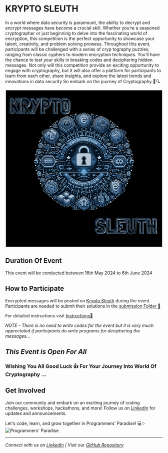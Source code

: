# KRYPTO SLEUTH

 In a world where data security is paramount, the ability to decrypt and encrypt
 messages have become a crucial skill. Whether you’re a seasoned cryptographer or
 just beginning to delve into the fascinating world of encryption, this competition
 is the perfect opportunity to showcase your talent, creativity, and problem
solving prowess.
 Throughout this event, participants will be challenged with a series of cryp
tography puzzles, ranging from classic cyphers to modern encryption techniques.
 You’ll have the chance to test your skills in breaking codes and deciphering hidden
 messages.
 Not only will this competition provide an exciting opportunity to engage
 with cryptography, but it will also offer a platform for participants to learn
 from each other, share insights, and explore the latest trends and innovations
 in data security
So embark on the journey of Cryptography 📜🔍
<p align="center">
  <img src="https://github.com/left01205/Assets/blob/main/Krypto_Sleuth_event_logo_read.png">
</p>


## Duration Of Event
This event will be conducted between 16th May 2024 to 6th June 2024

## How to Participate 
Encrypted messages will be posted on [Krypto Sleuth](https://github.com/Programmers-Paradise/Krypto_Sleuth) during the event.
Participants are needed to submit their solutions in the [submission Folder 📂](https://github.com/Programmers-Paradise/Krypto_Sleuth/tree/main/Submissions)


For detailed instructions visit [Instructions📜](https://github.com/Programmers-Paradise/Krypto_Sleuth/blob/main/Instructions.pdf)



*NOTE - There is no need to write codes for the event but it is very much appreciated if participants do write programs for deciphering the messages...*


## *_This Event is Open For All_*

### Wishing You All Good Luck 👍 For Your Journey Into World Of Cryptography ...



## Get Involved

Join our community and embark on an exciting journey of coding challenges, workshops, hackathons, and more! Follow us on [LinkedIn](https://www.linkedin.com/company/programmers-paradise-csvtu/) for updates and announcements.

Let's code, learn, and grow together in Programmers' Paradise! 💻✨
![Programmers' Paradise](https://github.com/Programmers-Paradise/Member-Selection-Test/blob/main/6613a282ad4b8.jpg)

---

*Connect with us on [LinkedIn](https://www.linkedin.com/company/programmers-paradise-csvtu/) | Visit our [GitHub Repository](https://github.com/Programmers-Paradise)*
